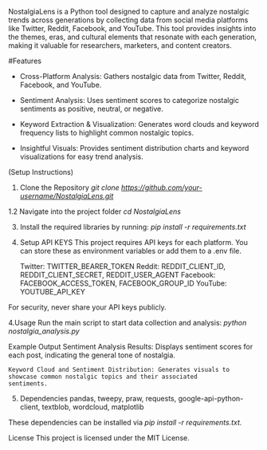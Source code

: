 NostalgiaLens is a Python tool designed to capture and analyze nostalgic trends across generations by collecting data from social media platforms like Twitter, Reddit, Facebook, and YouTube. This tool provides insights into the themes, eras, and cultural elements that resonate with each generation, making it valuable for researchers, marketers, and content creators.

#Features

  - Cross-Platform Analysis: Gathers nostalgic data from Twitter, Reddit, Facebook, and YouTube.

  - Sentiment Analysis: Uses sentiment scores to categorize nostalgic sentiments as positive, neutral, or negative.

  - Keyword Extraction & Visualization: Generates word clouds and keyword frequency lists to highlight common nostalgic topics.

  - Insightful Visuals: Provides sentiment distribution charts and keyword visualizations for easy trend analysis.

(Setup Instructions)

1. Clone the Repository
   *git clone https://github.com/your-username/NostalgiaLens.git*

1.2 Navigate into the project folder
    *cd NostalgiaLens*

3. Install the required libraries by running:
   *pip install -r requirements.txt*

4. Setup API KEYS
  This project requires API keys for each platform. You can store these as environment variables or add them to a .env file.

    Twitter: TWITTER_BEARER_TOKEN
    Reddit: REDDIT_CLIENT_ID, REDDIT_CLIENT_SECRET, REDDIT_USER_AGENT
    Facebook: FACEBOOK_ACCESS_TOKEN, FACEBOOK_GROUP_ID
    YouTube: YOUTUBE_API_KEY

For security, never share your API keys publicly.

4.Usage
  Run the main script to start data collection and analysis:
    *python nostalgia_analysis.py*

  Example Output
    Sentiment Analysis Results: Displays sentiment scores for each post, indicating the general tone of nostalgia.
    
    Keyword Cloud and Sentiment Distribution: Generates visuals to showcase common nostalgic topics and their associated         sentiments.
 

5. Dependencies
  pandas, tweepy, praw, requests, google-api-python-client, textblob, wordcloud, matplotlib

These dependencies can be installed via *pip install -r requirements.txt.*

License
This project is licensed under the MIT License.

